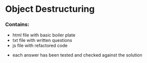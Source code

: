 # Object Destructuring
### Contains:
- html file with basic boiler plate
- txt file with written questions 
- js file with refactored code
* each answer has been tested and checked against the solution
